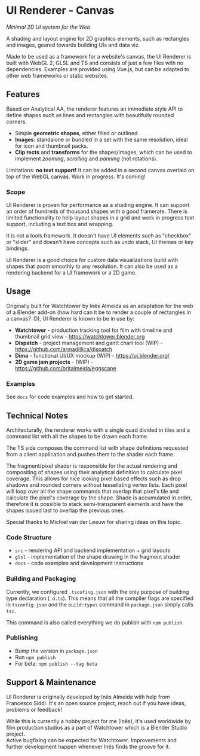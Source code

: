# UI Renderer - Canvas

*Minimal 2D UI system for the Web*

A shading and layout engine for 2D graphics elements, such as rectangles and images, geared towards building UIs and data viz.

Made to be used as a framework for a website's canvas, the UI Renderer is built with WebGL 2, GLSL and TS and consists of just a few files with no dependencies.
Examples are provided using Vue.js, but can be adapted to other web frameworks or static websites.


## Features

Based on Analytical AA, the renderer features an immediate style API to define shapes such as lines and rectangles with beautifully rounded corners.
- Simple **geometric shapes**, either filled or outlined.
- **Images**: standalone or bundled in a set with the same resolution, ideal for icon and thumbnail packs.
- **Clip rects** and **transforms** for the shapes/images, which can be used to implement *zooming*, *scrolling* and *panning* (not rotations).

Limitations: **no text support!** It can be added in a second canvas overlaid on top of the WebGL canvas. Work in progress. It's coming!

### Scope
UI Renderer is proven for performance as a shading engine. It can support an order of hundreds of thousand shapes with a good framerate.
There is limited functionality to help layout shapes in a grid and work in progress text support, including a text box and wrapping.

It is not a tools framework. It doesn't have UI elements such as "checkbox" or "slider" and doesn't have concepts such as undo stack, UI themes or key bindings.

UI Renderer is a good choice for custom data visualizations build with shapes that zoom smoothly to any resolution. It can also be used as a rendering backend for a UI framework or a 2D game.


## Usage

Originally built for Watchtower by Inês Almeida as an adaptation for the web of a Blender add-on (how hard can it be to render a couple of rectangles in a canvas? :D), UI Renderer is known to be in use by:
- **Watchtower** - production tracking tool for film with timeline and thumbnail grid view - https://watchtower.blender.org
- **Dispatch** - project management and gantt chart tool (WIP) - https://github.com/armadillica/dispatch
- **Dima** - functional UI/UX mockup (WIP) - https://ui.blender.org/
- **2D game jam projects** - (WIP) - https://github.com/britalmeida/eggscape

### Examples
See `docs` for code examples and how to get started.


## Technical Notes
Architecturally, the renderer works with a single quad divided in tiles and a command list with all the shapes to be drawn each frame.

The TS side composes the command list with shape definitions requested from a client application and pushes them to the shader each frame.

The fragment/pixel shader is responsible for the actual rendering and compositing of shapes using their analytical definition to calculate pixel coverage.
This allows for nice looking pixel based effects such as drop shadows and rounded corners without tessellating vertex lists.
Each pixel will loop over all the shape commands that overlap that pixel's tile and calculate the pixel's coverage by the shape.
Shade is accumulated in order, therefore it is possible to stack semi-transparent elements and have the shapes issued last to overlap the previous ones.

Special thanks to Michiel van der Leeuw for sharing ideas on this topic.


### Code Structure
- `src` - rendering API and backend implementation + grid layouts
- `glsl` - implementation of the shape drawing in the fragment shader
- `docs` - code examples and development instructions


### Building and Packaging
Currently, we configured `.tscofing.json` with the only purpose of building type declaration (`.d.ts`).
This means that all the compiler flags are specified in `tsconfig.json` and the `build:types` command in `package.json` simply calls `tsc`.

This command is also called everything we do publish with `npm publish`.


### Publishing
* Bump the version in `package.json`
* Run `npm publish`
* For beta: `npm publish --tag beta`


## Support & Maintenance
UI Renderer is originally developed by Inês Almeida with help from Francesco Siddi.
It's an open source project, reach out if you have ideas, problems or feedback!

While this is currently a hobby project for me (Inês), it's used worldwide by film production studios as a part of Watchtower which is a Blender Studio project.  
Active bugfixing can be expected for Watchtower. Improvements and further development happen whenever Inês finds the groove for it.

